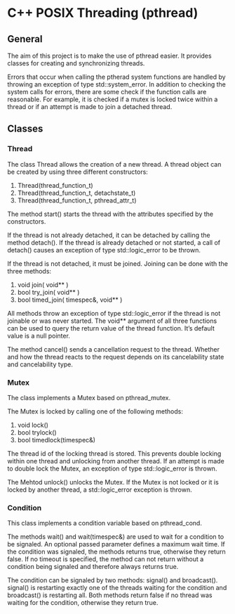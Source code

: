 # C++ POSIX Threading (pthread)

## General
The aim of this project is to make the use of pthread easier.
It provides classes for creating and synchronizing threads.

Errors that occur when calling the ptherad system functions are handled by throwing an
exception of type std::system_error.
In addition to checking the system calls for errors, there are some check if the function calls
are reasonable. For example, it is checked if a mutex is locked twice within a thread or if
an attempt is made to join a detached thread.

## Classes
### Thread
The class Thread allows the creation of a new thread. A thread object can be created by using three different constructors:

1. Thread(thread_function_t)
2. Thread(thread_function_t, detachstate_t)
3. Thread(thread_function_t, pthread_attr_t)

The method start() starts the thread with the attributes specified by the constructors.

If the thread is not already detached, it can be detached by calling the method detach().
If the thread is already detached or not started, a call of detach() causes an exception of type std::logic_error to be thrown.

If the thread is not detached, it must be joined.
Joining can be done with the three methods:

1. void join( void** )
2. bool try_join( void** )
3. bool timed_join( timespec&, void** )

All methods throw an exception of type std::logic_error if the thread is not joinable or was never started.
The void** argument of all three functions can be used to query the return value of the thread function.
It’s default value is a null pointer.

The method cancel() sends a cancellation request to the thread.
Whether and how the thread reacts to the request depends on its cancelability state and cancelability type.

### Mutex
The class implements a Mutex based on pthread_mutex.

The Mutex is locked by calling one of the following methods:

1. void lock()
2. bool trylock()
3. bool timedlock(timespec&)

The thread id of the locking thread is stored. This prevents double locking within one
thread and unlocking from another thread. If an attempt is made to double lock the Mutex,
an exception of type std::logic_error is thrown.

The Mehtod unlock() unlocks the Mutex.
If the Mutex is not locked or it is locked by another thread, a std::logic_error exception
is thrown.

### Condition

This class implements a condition variable based on pthread_cond.

The methods wait() and wait(timespec&) are used to wait for a condition to be signaled.
An optional passed parameter defines a maximum wait time.
If the condition was signaled, the methods returns true, otherwise they return false. 
If no timeout is specified, the method can not return without a condition being signaled and therefore always returns true.

The condition can be signaled by two methods: signal() and broadcast().
signal() is restarting exactly one of the threads waiting for the condition and broadcast() is restarting all.
Both methods return false if no thread was waiting for the condition, otherwise they return true.
